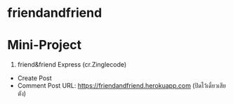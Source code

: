 # friendandfriend

# Mini-Project
1. friend&friend Express (cr.Zinglecode)
- Create Post
- Comment Post
URL: https://friendandfriend.herokuapp.com (ปิดไว้เดี๋ยวเสียตัง)
